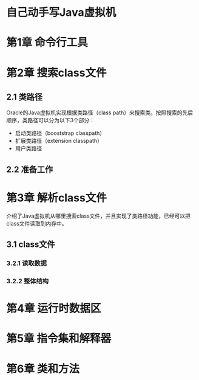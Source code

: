 # 自己动手写Java虚拟机 #

# 第1章 命令行工具 #

# 第2章 搜索class文件 #

## 2.1 类路径 ##

Oracle的Java虚拟机实现根据类路径（class path）来搜索类。按照搜索的先后顺序，类路径可以分为以下3个部分：

* 启动类路径（booststrap classpath）
* 扩展类路径（extension classpath）
* 用户类路径

## 2.2 准备工作 ##

# 第3章 解析class文件 #

介绍了Java虚拟机从哪里搜索class文件，并且实现了类路径功能，已经可以把class文件读取到内存中。

## 3.1 class文件 ##

### 3.2.1 读取数据 ###



### 3.2.2 整体结构 ###



# 第4章 运行时数据区 #

# 第5章 指令集和解释器 #

# 第6章 类和方法 #
